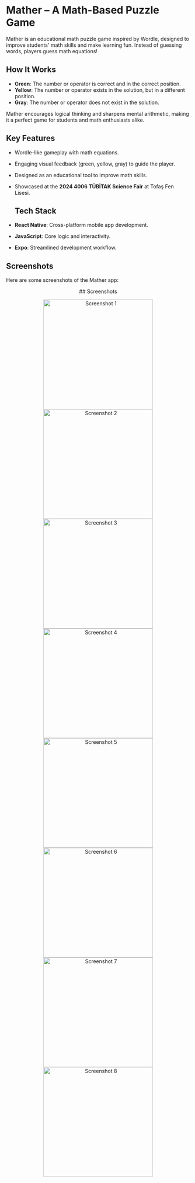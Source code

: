 # Mather – A Math-Based Puzzle Game

Mather is an educational math puzzle game inspired by Wordle, designed to improve students' math skills and make learning fun. Instead of guessing words, players guess math equations!

## How It Works

- **Green**: The number or operator is correct and in the correct position.  
- **Yellow**: The number or operator exists in the solution, but in a different position.  
- **Gray**: The number or operator does not exist in the solution.

Mather encourages logical thinking and sharpens mental arithmetic, making it a perfect game for students and math enthusiasts alike.

## Key Features

- Wordle-like gameplay with math equations.
- Engaging visual feedback (green, yellow, gray) to guide the player.
- Designed as an educational tool to improve math skills.
- Showcased at the **2024 4006 TÜBİTAK Science Fair** at Tofaş Fen Lisesi.

  ## Tech Stack

- **React Native**: Cross-platform mobile app development.
- **JavaScript**: Core logic and interactivity.
- **Expo**: Streamlined development workflow.

## Screenshots

Here are some screenshots of the Mather app:

<p align="center">
## Screenshots

<p align="center">
  <img src="https://raw.githubusercontent.com/selmanyalcinn/2022-Portfolio/main/Mather/Mather%20Screenshots/1664619477083.jpg" width="300" alt="Screenshot 1" />
  <img src="https://raw.githubusercontent.com/selmanyalcinn/2022-Portfolio/main/Mather/Mather%20Screenshots/1664619477106.jpg" width="300" alt="Screenshot 2" />
  <img src="https://raw.githubusercontent.com/selmanyalcinn/2022-Portfolio/main/Mather/Mather%20Screenshots/1664619477131.jpg" width="300" alt="Screenshot 3" />
  <img src="https://raw.githubusercontent.com/selmanyalcinn/2022-Portfolio/main/Mather/Mather%20Screenshots/1664619477155.jpg" width="300" alt="Screenshot 4" />
  <img src="https://raw.githubusercontent.com/selmanyalcinn/2022-Portfolio/main/Mather/Mather%20Screenshots/1664619477176.jpg" width="300" alt="Screenshot 5" />
  <img src="https://raw.githubusercontent.com/selmanyalcinn/2022-Portfolio/main/Mather/Mather%20Screenshots/1664619477198.jpg" width="300" alt="Screenshot 6" />
  <img src="https://raw.githubusercontent.com/selmanyalcinn/2022-Portfolio/main/Mather/Mather%20Screenshots/1664619477217.jpg" width="300" alt="Screenshot 7" />
  <img src="https://raw.githubusercontent.com/selmanyalcinn/2022-Portfolio/main/Mather/Mather%20Screenshots/1664619477236.jpg" width="300" alt="Screenshot 8" />
</p>


</p>

